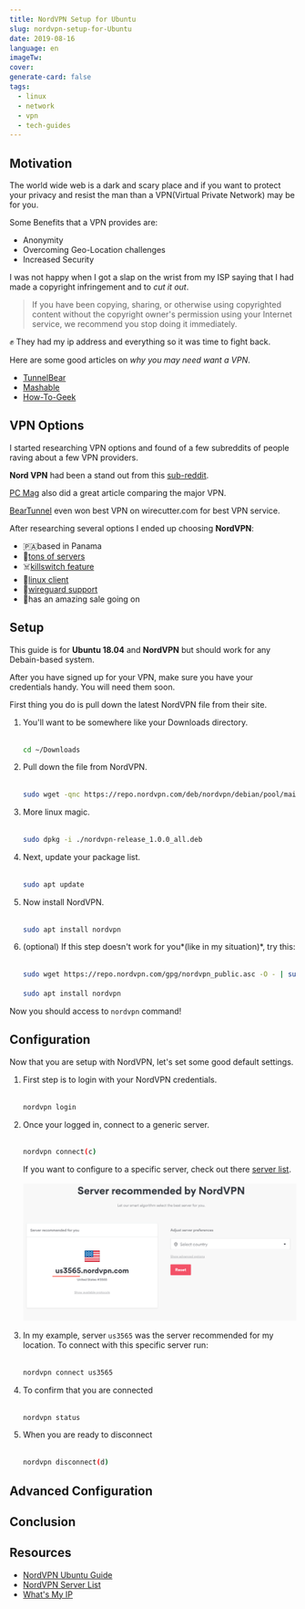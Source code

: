 ```yaml
---
title: NordVPN Setup for Ubuntu
slug: nordvpn-setup-for-Ubuntu
date: 2019-08-16
language: en
imageTw:
cover:
generate-card: false
tags:
  - linux
  - network
  - vpn
  - tech-guides
---
```


## Motivation

The world wide web is a dark and scary place and if you want to protect your privacy and resist the man than a VPN(Virtual Private Network) may be for you.

Some Benefits that a VPN provides are:

- Anonymity
- Overcoming Geo-Location challenges
- Increased Security

I was not happy when I got a slap on the wrist from my ISP saying that I had made a copyright infringement and to _cut it out_.

> If you have been copying, sharing, or otherwise using copyrighted content without the copyright owner's permission using your Internet service, we recommend you stop doing it immediately.

✊ They had my ip address and everything so it was time to fight back.

Here are some good articles on _why you may need want a VPN_.

- [TunnelBear](https://www.tunnelbear.com/blog/always-use-a-vpn/)
- [Mashable](https://mashable.com/article/why-you-need-vpn/)
- [How-To-Geek](https://www.howtogeek.com/133680/htg-explains-what-is-a-vpn/)

## VPN Options

I started researching VPN options and found of a few subreddits of people raving about a few VPN providers.

**Nord VPN** had been a stand out from this [sub-reddit](https://www.reddit.com/r/VPNTorrents/comments/as2cgo/whats_the_best_vpn_for_torrenting/).

[PC Mag](https://www.pcmag.com/roundup/354396/the-best-vpns-for-bittorrent) also did a great article comparing the major VPN.

[BearTunnel](https://thewirecutter.com/reviews/best-vpn-service/) even won best VPN on wirecutter.com for best VPN service.

After researching several options I ended up choosing **NordVPN**:

- 🇵🇦based in Panama
- 🌱[tons of servers](https://nordvpn.com/servers/tools/)
- ☠️[killswitch feature](https://nordvpn.com/features/kill-switch-technique/)
- 🐧[linux client](https://support.nordvpn.com/Connectivity/Linux/1325531132/Installing-and-using-NordVPN-on-Debian-Ubuntu-and-Linux-Mint.htm)
- 💪[wireguard support](https://nordvpn.com/blog/nordlynx-protocol-wireguard/)
- 🎅has an amazing sale going on

## Setup

This guide is for **Ubuntu 18.04** and **NordVPN** but should work for any Debain-based system.

After you have signed up for your VPN, make sure you have your credentials handy. You will need them soon.

First thing you do is pull down the latest NordVPN file from their site.

1. You'll want to be somewhere like your Downloads directory.

   ```bash

   cd ~/Downloads

   ```

1. Pull down the file from NordVPN.

   ```bash

   sudo wget -qnc https://repo.nordvpn.com/deb/nordvpn/debian/pool/main/nordvpn-release_1.0.0_all.deb

   ```

1. More linux magic.

   ```bash

   sudo dpkg -i ./nordvpn-release_1.0.0_all.deb

   ```

1. Next, update your package list.

   ```bash

   sudo apt update

   ```

1. Now install NordVPN.

   ```bash

   sudo apt install nordvpn

   ```

1. (optional) If this step doesn't work for you*(like in my situation)*, try this:

   ```bash

   sudo wget https://repo.nordvpn.com/gpg/nordvpn_public.asc -O - | sudo apt-key add -

   sudo apt install nordvpn

   ```

Now you should access to `nordvpn` command!

## Configuration

Now that you are setup with NordVPN, let's set some good default settings.

1. First step is to login with your NordVPN credentials.

   ```bash

   nordvpn login

   ```

1. Once your logged in, connect to a generic server.

   ```bash

   nordvpn connect(c)

   ```

   If you want to configure to a specific server, check out there [server list](https://nordvpn.com/servers/tools/).
   <br/><br/>
   ![server list](./server-list.png)

1. In my example, server `us3565` was the server recommended for my location. To connect with this specific server run:

   ```bash

   nordvpn connect us3565

   ```

1. To confirm that you are connected

   ```bash

   nordvpn status

   ```

1. When you are ready to disconnect

   ```bash

   nordvpn disconnect(d)

   ```

## Advanced Configuration

## Conclusion

## Resources

- [NordVPN Ubuntu Guide](https://support.nordvpn.com/Connectivity/Linux/1325531132/Installing-and-using-NordVPN-on-Debian-Ubuntu-and-Linux-Mint.htm)
- [NordVPN Server List](https://nordvpn.com/servers/tools/)
- [What's My IP]()
